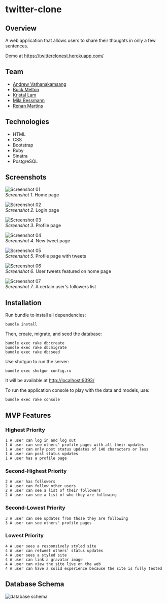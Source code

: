 # twitter-clone

## Overview

A web application that allows users to share their thoughts in only a few
sentences.

Demo at https://twitterclonest.herokuapp.com/

## Team

* [Andrew Vathanakamsang](https://github.com/portatlas)
* [Buck Melton](https://github.com/buckmelton)
* [Kristal Lam](https://github.com/kristallam)
* [Mila Bessmann](https://github.com/ftBessmann)
* [Renan Martins](https://github.com/nbkhope)

## Technologies

* HTML
* CSS
* Bootstrap
* Ruby
* Sinatra
* PostgreSQL

## Screenshots

![Screenshot 01](public/images/twitterclone_01b.png)  
*Screenshot 1*.  Home page


![Screenshot 02](public/images/twitterclone_02b.png)  
*Screenshot 2*.  Login page


![Screenshot 03](public/images/twitterclone_03b.png)  
*Screenshot 3*.  Profile page


![Screenshot 04](public/images/twitterclone_04b.png)  
*Screenshot 4*.  New tweet page


![Screenshot 05](public/images/twitterclone_05b.png)  
*Screenshot 5*.  Profile page with tweets


![Screenshot 06](public/images/twitterclone_06b.png)  
*Screenshot 6*.  User tweets featured on home page


![Screenshot 07](public/images/twitterclone_07b.png)  
*Screenshot 7*.  A certain user's followers list


## Installation

Run bundle to install all dependencies:

```
bundle install
```

Then, create, migrate, and seed the database:

```
bundle exec rake db:create
bundle exec rake db:migrate
bundle exec rake db:seed
```

Use shotgun to run the server:

```
bundle exec shotgun config.ru
```

It will be available at [http://localhost:9393/](http://localhost:9393/)

To run the application console to play with the data and models, use:

```
bundle exec rake console
```

## MVP Features

### Highest Priority
```
1 A user can log in and log out
1 A user can see others' profile pages with all their updates
1 A user can only post status updates of 140 characters or less
1 A user can post status updates
1 A user has a profile page
```

### Second-Highest Priority
```
2 A user has followers
2 A user can follow other users
2 A user can see a list of their followers
2 A user can see a list of who they are following
```

### Second-Lowest Priority
```
3 A user can see updates from those they are following
3 A user can see others' profile pages
```

### Lowest Priority
```
4 A user sees a responsively styled site
4 A user can retweet others' status updates
4 A user sees a styled site
4 A user can link a gravatar image
4 A user can view the site live on the web
4 A user can have a solid experience because the site is fully tested
```

## Database Schema

![database schema](schema.png)
